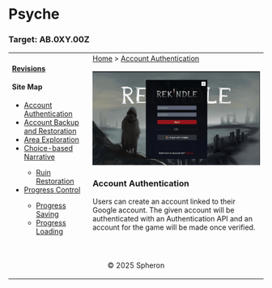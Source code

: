 # Psyche

### Target: AB.0XY.00Z

<table>
    <tr>
        <td valign = "top">
            <h4><a href="../README.md">Revisions</a></h4>
            <h4>Site Map</h4>
            <ul>
                <li><a href="account-authentication.md">Account Authentication</a></li>
                <li><a href="account-backup-and-restoration.md">Account Backup and Restoration</a></li>
                <li><a href="area-exploration.md">Area Exploration</a></li>
                <li><a href="choice-based-narrative.md">Choice-based Narrative</a></li>
                <ul>
                    <li><a href="ruin-restoration.md">Ruin Restoration</a></li>
                </ul>
                <li><a href="progress-control.md">Progress Control</a></li>
                <ul>
                    <li><a href="progress-saving.md">Progress Saving</a></li>
                    <li><a href="progress-loading.md">Progress Loading</a></li>
                </ul>
            </ul>
            <br>
        </td>
        <td valign ="top">   
           <a href="https://github.com/Jhanez27/psyche">Home</a> &gt; <a href="https://github.com/Jhanez27/psyche/blob/main/docs/account-authentication.md">Account Authentication</a>
           <br> <br>
          <img src="images/account-authentication.png">
          <h3>Account Authentication</h3>
        <span>Users can create an account linked to their Google account. The given account will be authenticated with an Authentication API and an account for the game will be made once verified.</span>
        </td>
    </tr>
    <tr>
        <td colspan="2"><p align="center">© 2025 Spheron</p>
</td>
    </tr>
</table>
